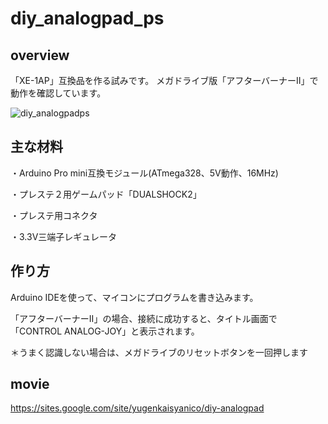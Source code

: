 # diy_analogpad_ps

## overview
「XE-1AP」互換品を作る試みです。
メガドライブ版「アフターバーナーII」で動作を確認しています。

![diy_analogpadps](https://user-images.githubusercontent.com/5597377/174466662-26c29c60-1b4c-4b4d-b915-08dad657b230.jpg)

## 主な材料

・Arduino Pro mini互換モジュール(ATmega328、5V動作、16MHz)

・プレステ２用ゲームパッド「DUALSHOCK2」

・プレステ用コネクタ

・3.3V三端子レギュレータ

## 作り方

Arduino IDEを使って、マイコンにプログラムを書き込みます。

「アフターバーナーII」の場合、接続に成功すると、タイトル画面で「CONTROL ANALOG-JOY」と表示されます。

＊うまく認識しない場合は、メガドライブのリセットボタンを一回押します


## movie
https://sites.google.com/site/yugenkaisyanico/diy-analogpad
